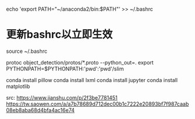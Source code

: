 
echo 'export PATH="~/anaconda2/bin:$PATH"' >> ~/.bashrc
# 更新bashrc以立即生效
source ~/.bashrc

protoc object_detection/protos/*.proto --python_out=.
export PYTHONPATH=$PYTHONPATH:'pwd':'pwd'/slim

conda install pillow
conda install lxml
conda install jupyter
conda install matplotlib

src:
https://www.jianshu.com/p/2f3be7781451
https://tw.saowen.com/a/a7b78689d712dec00b1c7222e20893bf7f987caab08eb8aba68d4bfa4ac16e74
